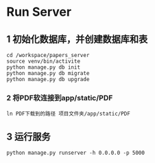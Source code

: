 # Run Server
## 1 初始化数据库，并创建数据库和表
```shell
cd /workspace/papers_server
source venv/bin/activite
python manage.py db init
python manage.py db migrate
python manage.py db upgrade
```

### 2 将PDF软连接到app/static/PDF
```shell
ln PDF下载到的路径 项目文件夹/app/static/PDF
```
## 3 运行服务
```shell
python manage.py runserver -h 0.0.0.0 -p 5000
```